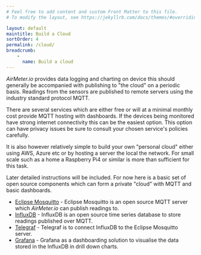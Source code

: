 ```yaml
---
# Feel free to add content and custom Front Matter to this file.
# To modify the layout, see https://jekyllrb.com/docs/themes/#overriding-theme-defaults

layout: default
maintitle: Build a Cloud
sortOrder: 4
permalink: /cloud/
breadcrumb:
    - 
      name: Build a cloud
---
```


*AirMeter.io* provides data logging and charting on device this should generally be accompanied with publishing to "the cloud" on a periodic basis. Readings from the sensors are published to remote servers using the industry standard protocol MQTT.

There are several services which are either free or will at a minimal monthly cost provide MQTT hosting with dashboards. If the devices being monitored have strong internet connectivity this can be the easiest option. This option can have privacy issues be sure to consult your chosen service's policies carefully.

It is also however relatively simple to build your own "personal cloud" either using AWS, Azure etc or by hosting a server the local the network. For small scale such as a home a Raspberry Pi4 or similar is more than sufficient for this task.

Later detailed instructions will be included. For now here is a basic set of open source components which can form a private "cloud" with MQTT and basic dashboards.
- [Eclipse Mosquitto](https://mosquitto.org/) - Eclipse Mosquitto is an open source MQTT server which *AirMeter.io* can publish readings to.
- [InfluxDB](https://github.com/influxdata/influxdb) - InfluxDB is an open source time series database to store readings published over MQTT.
- [Telegraf](https://github.com/influxdata/telegraf) - Telegraf is to connect InfluxDB to the Eclipse Mosquitto server.
- [Grafana](https://github.com/grafana/grafana) - Grafana as a dashboarding solution to visualise the data stored in the InfluxDB in drill down charts.



